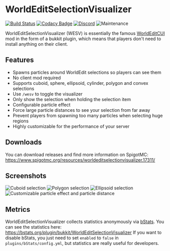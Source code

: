 # WorldEditSelectionVisualizer
[![Build Status](https://travis-ci.org/MrMicky-FR/WorldEditSelectionVisualizer.svg?branch=master)](https://travis-ci.org/MrMicky-FR/WorldEditSelectionVisualizer)
[![Codacy Badge](https://api.codacy.com/project/badge/Grade/a9fd5bd3cfa3443cac965a7c89ebbccb)](https://www.codacy.com/app/MrMicky-FR/WorldEditSelectionVisualizer?utm_source=github.com&amp;utm_medium=referral&amp;utm_content=MrMicky-FR/WorldEditSelectionVisualizer&amp;utm_campaign=Badge_Grade)
[![Discord](https://img.shields.io/discord/390919659874156560.svg?label=discord&logo=discord&logoColor=fff&style=flat)](https://discord.gg/q9UwaBT)
![Maintenance](https://img.shields.io/maintenance/yes/2019.svg)

WorldEditSelectionVisualizer (WESV) is essentially the famous [WorldEditCUI](http://www.minecraftforum.net/topic/2171206-172-worldeditcui/) mod in the form of a bukkit plugin, which means that players don't need to install anything on their client.

## Features

- Spawns particles around WorldEdit selections so players can see them
- No client mod required
- Supports cuboid, sphere, ellipsoid, cylinder, polygon and convex selections
- Use `/wesv` to toggle the visualizer
- Only show the selection when holding the selection item
- Configurable particle effect
- Force large particle distances to see your selection from far away
- Prevent players from spawning too many particles when selecting huge regions
- Highly customizable for the performance of your server

## Downloads

You can download releases and find more information on SpigotMC: https://www.spigotmc.org/resources/worldeditselectionvisualizer.17311/

## Screenshots

![Cuboid selection](http://i.imgur.com/0MAcN3o.png)
![Polygon selection](http://i.imgur.com/OqSQQr7.png)
![Ellipsoid selection](http://i.imgur.com/pOwYY62.png)
![Customizable particle effect and particle distance](http://i.imgur.com/VcR0IMA.png)

## Metrics

WorldEditSelectionVisualizer collects statistics anonymously via [bStats](https://bstats.org/). You can see the statistics here: https://bstats.org/plugin/bukkit/WorldEditSelectionVisualizer
If you want to disable bStats, you just need to set `enabled` to `false` in `plugins/bStats/config.yml`, but statistics are really useful for developers.
